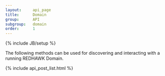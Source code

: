 ```yaml
---
layout:     api_page
title:      Domain
group:      API
subgroup:   domain
order:      1
---
```

{% include JB/setup %}

The following methods can be used for discovering and interacting with a running REDHAWK Domain.

{% include api_post_list.html %}